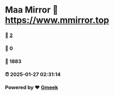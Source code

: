 # Maa Mirror :link: https://www.mmirror.top 
### :page_facing_up: [2](https://www.mmirror.top/tag.html) 
### :speech_balloon: 0 
### :hibiscus: 1883 
### :alarm_clock: 2025-01-27 02:31:14 
### Powered by :heart: [Gmeek](https://github.com/Meekdai/Gmeek)
